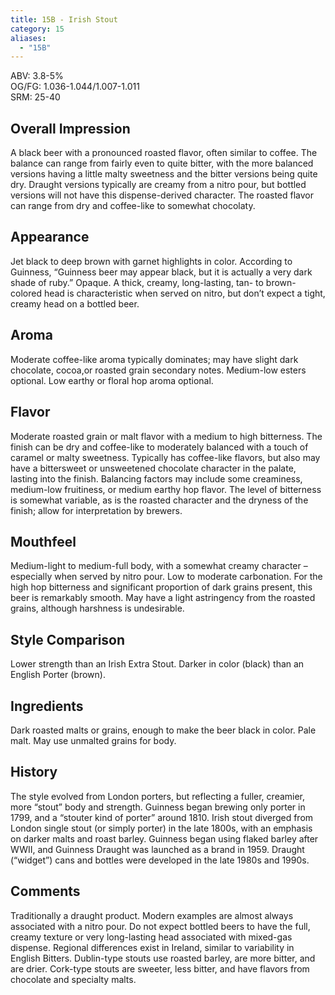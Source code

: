 ```yaml
---
title: 15B - Irish Stout
category: 15
aliases: 
  - "15B"
---
```


ABV: 3.8-5%  
OG/FG: 1.036-1.044/1.007-1.011  
SRM: 25-40  

## Overall Impression
A black beer with a pronounced roasted flavor, often similar to coffee. The balance can range from fairly even to quite bitter, with the more balanced versions having a little malty sweetness and the bitter versions being quite dry. Draught versions typically are creamy from a nitro pour, but bottled versions will not have this dispense-derived character. The roasted flavor can range from dry and coffee-like to somewhat chocolaty.

## Appearance
Jet black to deep brown with garnet highlights in color. According to Guinness, “Guinness beer may appear black, but it is actually a very dark shade of ruby.” Opaque. A thick, creamy, long-lasting, tan- to brown-colored head is characteristic when served on nitro, but don’t expect a tight, creamy head on a bottled beer.

## Aroma
Moderate coffee-like aroma typically dominates; may have slight dark chocolate, cocoa,or roasted grain secondary notes. Medium-low esters optional. Low earthy or floral hop aroma optional.

## Flavor
Moderate roasted grain or malt flavor with a medium to high bitterness. The finish can be dry and coffee-like to moderately balanced with a touch of caramel or malty sweetness. Typically has coffee-like flavors, but also may have a bittersweet or unsweetened chocolate character in the palate, lasting into the finish. Balancing factors may include some creaminess, medium-low fruitiness, or medium earthy hop flavor. The level of bitterness is somewhat variable, as is the roasted character and the dryness of the finish; allow for interpretation by brewers.

## Mouthfeel
Medium-light to medium-full body, with a somewhat creamy character – especially when served by nitro pour. Low to moderate carbonation. For the high hop bitterness and significant proportion of dark grains present, this beer is remarkably smooth. May have a light astringency from the roasted grains, although harshness is undesirable.

## Style Comparison
Lower strength than an Irish Extra Stout. Darker in color (black) than an English Porter (brown).

## Ingredients
Dark roasted malts or grains, enough to make the beer black in color. Pale malt. May use unmalted grains for body.

## History
The style evolved from London porters, but reflecting a fuller, creamier, more “stout” body and strength. Guinness began brewing only porter in 1799, and a “stouter kind of porter” around 1810. Irish stout diverged from London single stout (or simply porter) in the late 1800s, with an emphasis on darker malts and roast barley. Guinness began using flaked barley after WWII, and Guinness Draught was launched as a brand in 1959. Draught (“widget”) cans and bottles were developed in the late 1980s and 1990s.

## Comments
Traditionally a draught product. Modern examples are almost always associated with a nitro pour. Do not expect bottled beers to have the full, creamy texture or very long-lasting head associated with mixed-gas dispense. Regional differences exist in Ireland, similar to variability in English Bitters. Dublin-type stouts use roasted barley, are more bitter, and are drier. Cork-type stouts are sweeter, less bitter, and have flavors from chocolate and specialty malts.
